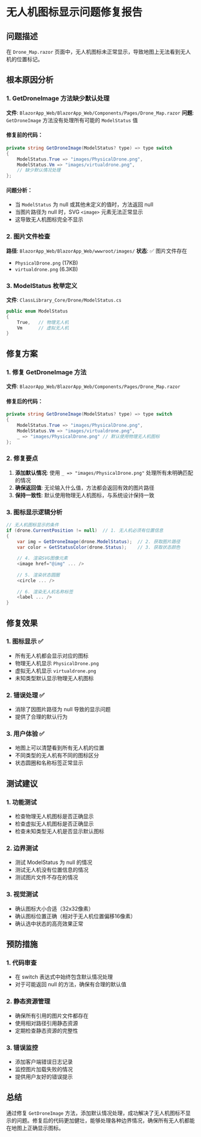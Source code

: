 # 无人机图标显示问题修复报告

## 问题描述
在 `Drone_Map.razor` 页面中，无人机图标未正常显示，导致地图上无法看到无人机的位置标记。

## 根本原因分析

### 1. GetDroneImage 方法缺少默认处理
**文件**: `BlazorApp_Web/BlazorApp_Web/Components/Pages/Drone_Map.razor`
**问题**: `GetDroneImage` 方法没有处理所有可能的 `ModelStatus` 值

#### 修复前的代码：
```csharp
private string GetDroneImage(ModelStatus? type) => type switch
{
    ModelStatus.True => "images/PhysicalDrone.png",
    ModelStatus.Vm => "images/virtualdrone.png",
    // 缺少默认情况处理
};
```

#### 问题分析：
- 当 `ModelStatus` 为 null 或其他未定义的值时，方法返回 null
- 当图片路径为 null 时，SVG `<image>` 元素无法正常显示
- 这导致无人机图标完全不显示

### 2. 图片文件检查
**路径**: `BlazorApp_Web/BlazorApp_Web/wwwroot/images/`
**状态**: ✅ 图片文件存在
- `PhysicalDrone.png` (17KB)
- `virtualdrone.png` (6.3KB)

### 3. ModelStatus 枚举定义
**文件**: `ClassLibrary_Core/Drone/ModelStatus.cs`
```csharp
public enum ModelStatus
{
    True,   // 物理无人机
    Vm      // 虚拟无人机
}
```

## 修复方案

### 1. 修复 GetDroneImage 方法
**文件**: `BlazorApp_Web/BlazorApp_Web/Components/Pages/Drone_Map.razor`

#### 修复后的代码：
```csharp
private string GetDroneImage(ModelStatus? type) => type switch
{
    ModelStatus.True => "images/PhysicalDrone.png",
    ModelStatus.Vm => "images/virtualdrone.png",
    _ => "images/PhysicalDrone.png" // 默认使用物理无人机图标
};
```

### 2. 修复要点
1. **添加默认情况**: 使用 `_ => "images/PhysicalDrone.png"` 处理所有未明确匹配的情况
2. **确保返回值**: 无论输入什么值，方法都会返回有效的图片路径
3. **保持一致性**: 默认使用物理无人机图标，与系统设计保持一致

### 3. 图标显示逻辑分析
```csharp
// 无人机图标显示的条件
if (drone.CurrentPosition != null)  // 1. 无人机必须有位置信息
{
    var img = GetDroneImage(drone.ModelStatus);  // 2. 获取图片路径
    var color = GetStatusColor(drone.Status);    // 3. 获取状态颜色
    
    // 4. 渲染SVG图像元素
    <image href="@img" ... />
    
    // 5. 渲染状态圆圈
    <circle ... />
    
    // 6. 渲染无人机名称标签
    <label ... />
}
```

## 修复效果

### 1. 图标显示 ✅
- 所有无人机都会显示对应的图标
- 物理无人机显示 `PhysicalDrone.png`
- 虚拟无人机显示 `virtualdrone.png`
- 未知类型默认显示物理无人机图标

### 2. 错误处理 ✅
- 消除了因图片路径为 null 导致的显示问题
- 提供了合理的默认行为

### 3. 用户体验 ✅
- 地图上可以清楚看到所有无人机的位置
- 不同类型的无人机有不同的图标区分
- 状态圆圈和名称标签正常显示

## 测试建议

### 1. 功能测试
- 检查物理无人机图标是否正确显示
- 检查虚拟无人机图标是否正确显示
- 检查未知类型无人机是否显示默认图标

### 2. 边界测试
- 测试 ModelStatus 为 null 的情况
- 测试无人机没有位置信息的情况
- 测试图片文件不存在的情况

### 3. 视觉测试
- 确认图标大小合适（32x32像素）
- 确认图标位置正确（相对于无人机位置偏移16像素）
- 确认选中状态的高亮效果正常

## 预防措施

### 1. 代码审查
- 在 switch 表达式中始终包含默认情况处理
- 对于可能返回 null 的方法，确保有合理的默认值

### 2. 静态资源管理
- 确保所有引用的图片文件都存在
- 使用相对路径引用静态资源
- 定期检查静态资源的完整性

### 3. 错误监控
- 添加客户端错误日志记录
- 监控图片加载失败的情况
- 提供用户友好的错误提示

## 总结

通过修复 `GetDroneImage` 方法，添加默认情况处理，成功解决了无人机图标不显示的问题。修复后的代码更加健壮，能够处理各种边界情况，确保所有无人机都能在地图上正确显示图标。 